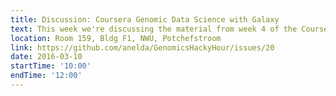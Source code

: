 ```yaml
---
title: Discussion: Coursera Genomic Data Science with Galaxy
text: This week we're discussing the material from week 4 of the Coursera MOOC - Genomic Data Science with Galaxy
location: Room 159, Bldg F1, NWU, Potchefstroom
link: https://github.com/anelda/GenomicsHackyHour/issues/20
date: 2016-03-10
startTime: '10:00'
endTime: '12:00'
---
```

